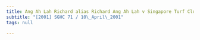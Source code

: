 ```yaml
---
title: Ang Ah Lah Richard alias Richard Ang Ah Lah v Singapore Turf Club
subtitle: "[2001] SGHC 71 / 10\_April\_2001"
tags: null

---
```


